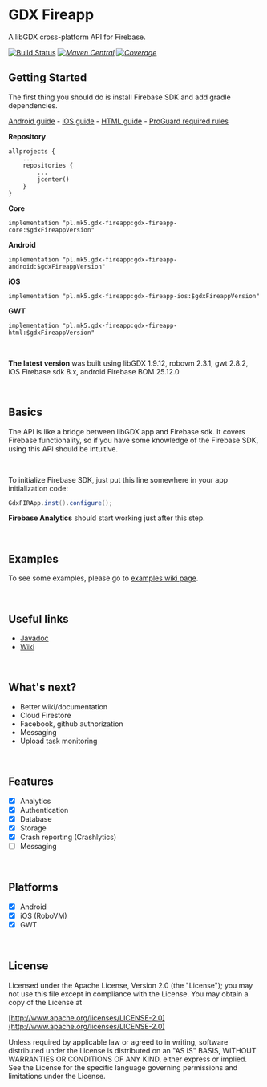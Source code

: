 # GDX Fireapp

A libGDX cross-platform API for Firebase.

[ ![Build Status](https://travis-ci.com/mk-5/gdx-fireapp.svg?branch=master)](https://travis-ci.com/mk-5/gdx-fireapp) [_![Maven Central](https://img.shields.io/maven-central/v/pl.mk5.gdx-fireapp/gdx-fireapp-core)_](https://search.maven.org/search?q=g:pl.mk5.gdx-fireapp) [_![Coverage](https://sonarcloud.io/api/project_badges/measure?project=mk-5_gdx-fireapp&metric=coverage)_](https://sonarcloud.io/dashboard?id=mk-5_gdx-fireapp)

## Getting Started

The first thing you should do is install Firebase SDK and add gradle dependencies.   

[Android  guide](https://github.com/mk-5/gdx-fireapp/wiki/Android-guide) - [iOS guide](https://github.com/mk-5/gdx-fireapp/wiki/iOS-Guide) - [HTML guide](https://github.com/mk-5/gdx-fireapp/wiki/GWT-guide) - [ProGuard required rules](https://github.com/mk-5/gdx-fireapp/wiki/Proguard-required-rules)

**Repository**

```
allprojects {
    ...
    repositories {
        ...
        jcenter()
    }
}
```
**Core**

```
implementation "pl.mk5.gdx-fireapp:gdx-fireapp-core:$gdxFireappVersion"
```
**Android**

```
implementation "pl.mk5.gdx-fireapp:gdx-fireapp-android:$gdxFireappVersion"
```
**iOS**

```
implementation "pl.mk5.gdx-fireapp:gdx-fireapp-ios:$gdxFireappVersion"
```

**GWT**

```
implementation "pl.mk5.gdx-fireapp:gdx-fireapp-html:$gdxFireappVersion"
```

&nbsp;

**The latest version** was built using libGDX 1.9.12, robovm 2.3.1, gwt 2.8.2, iOS Firebase sdk 8.x,
android Firebase BOM 25.12.0

&nbsp;

## Basics

The API is like a bridge between libGDX app and Firebase sdk. It covers Firebase functionality, so if you have some knowledge of the Firebase SDK, using this API should be intuitive.

&nbsp;

To initialize Firebase SDK, just put this line somewhere in your app initialization code:

```java
GdxFIRApp.inst().configure();
```

**Firebase Analytics** should start working just after this step.

&nbsp;


## Examples

To see some examples, please go to [examples wiki page](https://github.com/mk-5/gdx-fireapp/wiki/Examples).

&nbsp;

## Useful links

- [Javadoc](http://javadoc.io/doc/pl.mk5.gdx-fireapp/gdx-fireapp-core)
- [Wiki](https://github.com/mk-5/gdx-fireapp/wiki)

&nbsp;

## What's next?

- Better wiki/documentation
- Cloud Firestore
- Facebook, github authorization
- Messaging
- Upload task monitoring

&nbsp;  

## Features

- [x] Analytics
- [x] Authentication
- [x] Database
- [x] Storage
- [x] Crash reporting (Crashlytics)
- [ ] Messaging

&nbsp;  

## Platforms

- [x] Android
- [x] iOS (RoboVM)
- [x] GWT

&nbsp;  


## License

Licensed under the Apache License, Version 2.0 (the "License"); you may not use this file except in compliance with the License. You may obtain a copy of the License at

[http://www.apache.org/licenses/LICENSE-2.0](http://www.apache.org/licenses/LICENSE-2.0)

Unless required by applicable law or agreed to in writing, software distributed under the License is distributed on an "AS IS" BASIS, WITHOUT WARRANTIES OR CONDITIONS OF ANY KIND, either express or implied. See the License for the specific language governing permissions and limitations under the License.
